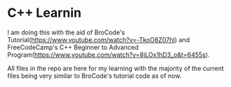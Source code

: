 # C++ Learnin

I am doing this with the aid of BroCode's Tutorial(https://www.youtube.com/watch?v=-TkoO8Z07hI) and FreeCodeCamp's C++ Beginner to Advanced Program(https://www.youtube.com/watch?v=8jLOx1hD3_o&t=6455s). 

All files in the repo are here for my learning with the majority of the current files being very similar to BroCode's tutorial code as of now.
